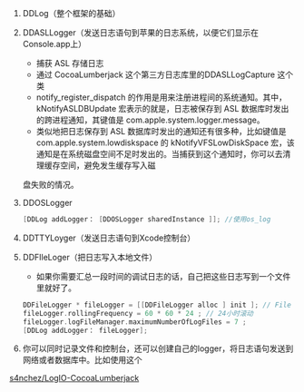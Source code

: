 1. DDLog（整个框架的基础）
2. DDASLLogger（发送日志语句到苹果的日志系统，以便它们显示在Console.app上）
    - 捕获 ASL 存储日志
    - 通过 CocoaLumberjack 这个第三方日志库里的DDASLLogCapture 这个类
    - notify_register_dispatch 的作用是用来注册进程间的系统通知。其中，kNotifyASLDBUpdate 宏表示的就是，日志被保存到 ASL 数据库时发出的跨进程通知，其键值是 com.apple.system.logger.message。
    - 类似地把日志保存到 ASL 数据库时发出的通知还有很多种，比如键值是com.apple.system.lowdiskspace 的 kNotifyVFSLowDiskSpace 宏，该通知是在系统磁盘空间不足时发出的。当捕获到这个通知时，你可以去清理缓存空间，避免发生缓存写入磁

    盘失败的情况。

3. DDOSLogger

    ```objectivec
    [DDLog addLogger： [DDOSLogger sharedInstance ]]; //使用os_log
    ```

4. DDTTYLoyger（发送日志语句到Xcode控制台）
5. DDFIleLoger（把日志写入本地文件）
    - 如果你需要汇总一段时间的调试日志的话，自己把这些日志写到一个文件里就好了。

    ```objectivec
    DDFileLogger * fileLogger = [[DDFileLogger alloc ] init ]; // File Logger 
    fileLogger.rollingFrequency = 60 * 60 * 24 ; // 24小时滚动
    fileLogger.logFileManager.maximumNumberOfLogFiles = 7 ;
    [DDLog addLogger： fileLogger];
    ```

6. 你可以同时记录文件和控制台，还可以创建自己的logger，将日志语句发送到网络或者数据库中。比如使用这个

[s4nchez/LogIO-CocoaLumberjack](https://github.com/s4nchez/LogIO-CocoaLumberjack)